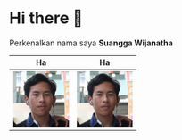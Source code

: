 # Hi there 👋
Perkenalkan nama saya **Suangga Wijanatha**

| Ha       | Ha     |
|--------------|-----------------|
| <img src="IMG_9944.jpg" alt="Gambar 1" width="100"/> | <img src="IMG_9944.jpg" alt="Gambar 1" width="100"/> | 
